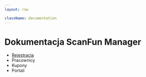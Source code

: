 ```yaml
---
layout: row

className: documentation 
---
```


# Dokumentacja ScanFun Manager

* [Rejestracja](/dokumentacja/scan-fun-manager/rejestracja)
* Pracownicy
* Kupony
* Portali

